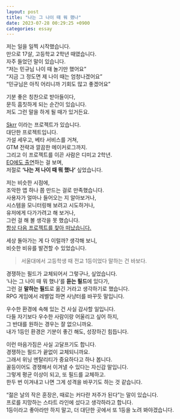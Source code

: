 ```yaml
---
layout: post
title: "나는 그 나이 때 뭐 했나"
date: 2023-07-28 00:29:25 +0900
categories: essay
---
```


저는 일을 일찍 시작했습니다.  
만으로 17살, 고등학교 2학년 때였습니다.  
자주 들었던 말이 있습니다.  
“저는 민규님 나이 때 놀기만 했어요”  
“지금 그 정도면 제 나이 때는 엄청나겠어요”  
“민규님은 아직 어리니까 기회도 많고 좋겠어요”

기분 좋은 칭찬으로 받아들이다,  
문득 흠칫하게 되는 순간이 있습니다.  
저도 그런 말을 하게 될 때가 있거든요.

[Skrr](https://disquiet.io/@khj03020302/makerlog/7844) 이라는 프로젝트가 있습니다.  
대단한 프로젝트입니다.  
가설 세우고, 베타 서비스를 거쳐,  
GTM 전략과 깔끔한 메이커로그까지.  
그리고 이 프로젝트를 이끈 사람은 디미고 2학년.  
[EO에도 출연](https://www.youtube.com/watch?v=U3BJyWSSbro)하는 걸 보며,  
저절로 **‘나는 저 나이 때 뭐 했나’** 싶었습니다.

저는 비슷한 시점에,  
조악한 앱 하나 쯤 만드는 걸로 만족했습니다.  
사용자가 얼마나 들어오는 지 알아보거나,  
시스템을 모니터링해 보려고 시도하거나,  
유저에게 다가가려고 해 보거나,  
그런 걸 해 볼 생각을 못 했습니다.  
[항상 다음 프로젝트를 찾아 떠났습니다.](https://jomingyu.github.io/essay/2023/05/24/just-one-project.html)

세상 돌아가는 게 다 이럴까? 생각해 보니,  
비슷한 비유를 발견할 수 있었습니다.

> 서울대에서 고등학생 때 전교 1등이었다 말하는 건 바보다.

경쟁하는 필드가 교체되어서 그렇구나, 싶었습니다.  
‘나는 그 나이 때 뭐 했나’를 **듣는 필드**에 있다가,  
그런 걸 **말하는 필드**로 옮긴 거라고 생각하기로 했습니다.  
RPG 게임에서 레벨업 하면 사냥터를 바꾸듯 말입니다.

우수한 환경에 속해 있는 건 사실 감사할 일입니다.  
다들 자기보다 우수한 사람이랑 어울리고 싶어 하지,  
그 반대를 원하는 경우는 잘 없으니까요.  
내가 1등인 환경은 기분이 좋긴 해도, 성장하긴 힘듭니다.

이런 마음가짐은 사실 고달프기도 합니다.  
경쟁하는 필드가 끝없이 교체되니까요.  
그래서 위닝 멘탈리티가 중요하다고 하나 봅니다.  
꼴등이어도 경쟁해서 이겨낼 수 있다는 자신감 말입니다.  
그렇게 평균 이상이 되고, 또 필드를 교체하고.  
한두 번 이겨내고 나면 그게 성격을 바꾸기도 하는 것 같습니다.

“젊은 날의 작은 훈장은, 때로는 커다란 저주가 된다”는 말이 있습니다.  
프로를 지망하는 스타트 라인에 섰다고 생각하라고 합니다.  
1등이라고 좋아라만 하지 말고, 더 대단한 곳에서 또 1등을 노려 봐야겠습니다.
